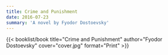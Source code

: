 ```yaml
---
title: Crime and Punishment
date: 2016-07-23
summary: 'A novel by Fyodor Dostoevsky'
---
```


{{< booklist/book
title="Crime and Punishment"
author="Fyodor Dostoevsky"
cover="cover.jpg"
format="Print" >}}
